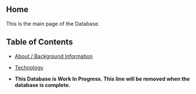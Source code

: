 ## Home
This is the main page of the Database. 

## Table of Contents
- [About / Background Information](/database/about)
- [Technology](/database/technology/toc)

- **This Database is Work In Progress. This line will be removed when the database is complete.**

